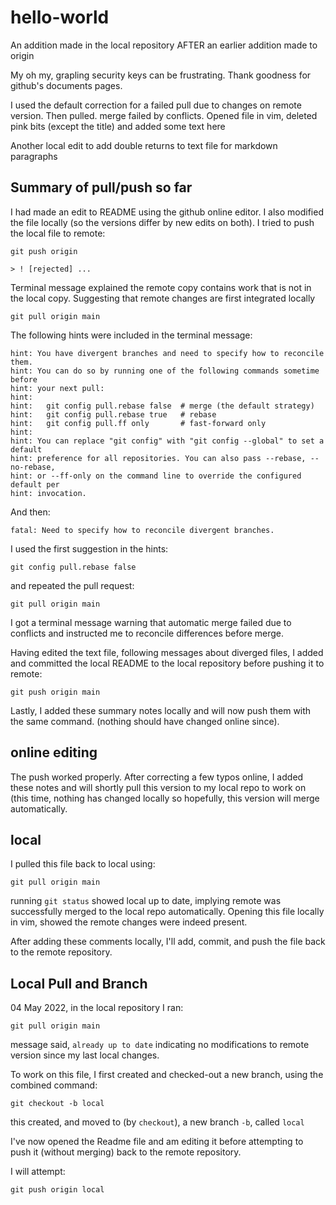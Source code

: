 # hello-world
An addition made in the local repository AFTER an earlier addition made to origin

My oh my, grapling security keys can be frustrating. Thank goodness for github's documents pages.

I used the default correction for a failed pull due to changes on remote version. Then pulled. merge failed by conflicts. Opened file in vim, deleted pink bits (except the title) and added some text here

Another local edit to add double returns to text file for markdown paragraphs

## Summary of pull/push so far
I had made an edit to README using the github online editor. I also modified the file locally (so the versions differ by new edits on both). I tried to push the local file to remote:

```git push origin```

```> ! [rejected] ...```

Terminal message explained the remote copy contains work that is not in the local copy. Suggesting that remote changes are first integrated locally

```
git pull origin main
```

The following hints were included in the terminal message:

```
hint: You have divergent branches and need to specify how to reconcile them.
hint: You can do so by running one of the following commands sometime before
hint: your next pull:
hint: 
hint:   git config pull.rebase false  # merge (the default strategy)
hint:   git config pull.rebase true   # rebase
hint:   git config pull.ff only       # fast-forward only
hint: 
hint: You can replace "git config" with "git config --global" to set a default
hint: preference for all repositories. You can also pass --rebase, --no-rebase,
hint: or --ff-only on the command line to override the configured default per
hint: invocation.
```

And then:

```
fatal: Need to specify how to reconcile divergent branches.
```

I used the first suggestion in the hints:

```
git config pull.rebase false
```

and repeated the pull request:

```
git pull origin main
```

I got a terminal message warning that automatic merge failed due to conflicts and instructed me to reconcile differences before merge.

Having edited the text file, following messages about diverged files, I added and committed the local README to the local repository before pushing it to remote:

```
git push origin main
```

Lastly, I added these summary notes locally and will now push them with the same command. (nothing should have changed online since).

## online editing
The push worked properly.
After correcting a few typos online, I added these notes and will shortly pull this version to my local repo to work on (this time, nothing has changed locally so hopefully, this version will merge automatically.

## local
I pulled this file back to local using:

```
git pull origin main
```

running `git status` showed local up to date, implying remote was successfully merged to the local repo automatically. Opening this file locally in vim, showed the remote changes were indeed present. 

After adding these comments locally, I'll add, commit, and push the file back to the remote repository.


## Local Pull and Branch
04 May 2022, in the local repository I ran:

```
git pull origin main
```
message said, `already up to date` indicating no modifications to remote version since my last local changes.

To work on this file, I first created and checked-out a new branch, using the combined command:

```
git checkout -b local
```
this created, and moved to (by `checkout`), a new branch `-b`, called `local`

I've now opened the Readme file and am editing it before attempting to push it (without merging) back to the remote repository. 

I will attempt:
```
git push origin local
```
